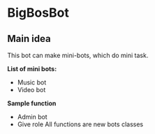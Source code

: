 # BigBosBot

## Main idea
This bot can make mini-bots, which do mini task.

**List of mini bots:**
- Music bot
- Video bot

**Sample function**
- Admin bot 
- Give role
All functions are new bots classes